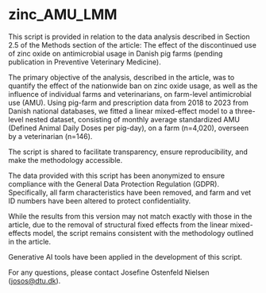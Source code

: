 # zinc_AMU_LMM

This script is provided in relation to the data analysis described in Section 2.5 of the Methods section of the article: The effect of the discontinued use of zinc oxide on antimicrobial usage in Danish pig farms (pending publication in Preventive Veterinary Medicine).

The primary objective of the analysis, described in the article, was to quantify the effect of the nationwide ban on zinc oxide usage, as well as the influence of individual farms and veterinarians, on farm-level antimicrobial use (AMU). Using pig-farm and prescription data from 2018 to 2023 from Danish national databases, we fitted a linear mixed-effect model to a three-level nested dataset, consisting of monthly average standardized AMU (Defined Animal Daily Doses per pig-day), on a farm (n=4,020), overseen by a veterinarian (n=146).

The script is shared to facilitate transparency, ensure reproducibility, and make the methodology accessible.

The data provided with this script has been anonymized to ensure compliance with the General Data Protection Regulation (GDPR). Specifically, all farm characteristics have been removed, and farm and vet ID numbers have been altered to protect confidentiality.

While the results from this version may not match exactly with those in the article, due to the removal of structural fixed effects from the linear mixed-effects model, the script remains consistent with the methodology outlined in the article.

Generative AI tools have been applied in the development of this script.

For any questions, please contact Josefine Ostenfeld Nielsen (josos@dtu.dk).
